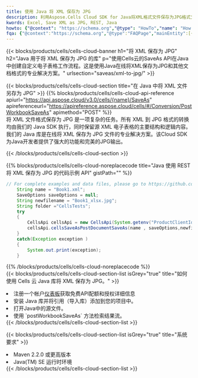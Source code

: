```yaml
---
title: 使用 Java 将 XML 保存为 JPG
description: 利用Aspose.Cells Cloud SDK for Java将XML格式文件保存为JPG格式文件。
kwords: Excel, Save XML as JPG, REST, Java
howto: {"@context": "https://schema.org","@type": "HowTo","name": "How to save XML as JPG using the Cells Cloud Java library.","description": "How to save XML as JPG using the Cells Cloud Java library.","image": {"@type": "ImageObject"},"url": "/java/saveas/xml-to-jpg/","step": [{ "@type": "HowToStep","name": "How to save XML as JPG using the Cells Cloud Java library. step 1", "image": {"@type": "ImageObject",},"url": "/java/saveas/xml-to-jpg/","text": "Register an account at <a href='https://dashboard.aspose.cloud/'>Dashboard</a> to get free API quota & authorization details",},{ "@type": "HowToStep","name": "How to save XML as JPG using the Cells Cloud Java library. step 1", "image": {"@type": "ImageObject",},"url": "/java/saveas/xml-to-jpg/","text": "Install Java library and add the reference (import the library) to your project.",},{ "@type": "HowToStep","name": "How to save XML as JPG using the Cells Cloud Java library. step 1", "image": {"@type": "ImageObject",},"url": "/java/saveas/xml-to-jpg/","text": "Open the source file in Java.",},{ "@type": "HowToStep","name": "How to save XML as JPG using the Cells Cloud Java library. step 1", "image": {"@type": "ImageObject",},"url": "/java/saveas/xml-to-jpg/","text": "Use the `postWorkbookSaveAs` method to retrieve the resulting stream.",}, ],"supply": {"@type": "HowToSupply","name": "document"},"tool": [{"@type": "HowToTool","name": "IntelliJ IDEA, Visual Studio Code, Eclipse"},{"@type": "HowToTool","name": "Aspose Cells"}],"totalTime": "PT6M"}
fqa: {"@context":"https://schema.org","@type":"FAQPage","mainEntity":[{"@type":"Question","name":"Why save file as other formats file in C# using REST API?","acceptedAnswer":{"@type":"Answer","text":"Documents are encoded in many ways, and some files may be incompatible with the software you use. To open and read such files, just save them as appropriate file formats.<br/><ol><li>Install .NET SDK and add the reference (import the library) to your project.</li><li>Open the source file in C# using REST API.</li><li>Call the PostWorkbookSaveAsRequest() method, passing an output filename with required extension.</li><li>Get the result of save as a separate file.</li></ol>"}},{"@type":"Question","name":"What file formats can I save as with your C# library?","acceptedAnswer":{"@type":"Answer","text":"We support a variety of file formats for conversion using .NET library, including XLSX, Excel, xls , PDF, CSV, HTML, Markdown, XML, PNG, JPG, TIFF, Json, TXT and many more."}},{"@type":"Question","name":"What is the maximum allowed file size for conversion using this .NET library?","acceptedAnswer":{"@type":"Answer","text":"There are no file size limits for format conversions using .NET library."}}]}
---
```

{{< blocks/products/cells/cells-cloud-banner h1="将 XML 保存为 JPG" h2="Java 用于将 XML 保存为 JPG 的库" p="使用Cells云的SaveAs API在Java中创建自定义电子表格工作流程。这是使用Java在线将XML保存为JPG和其他文档格式的专业解决方案。" urlsection="saveas/xml-to-jpg/" >}}

{{< blocks/products/cells/cells-cloud-section title="在 Java 中将 XML 文件另存为 JPG" >}}
{{% blocks/products/cells/cells-cloud-api-reference apiurl="https://api.aspose.cloud/v3.0/cells/{name}/SaveAs" apireferenceurl="https://apireference.aspose.cloud/cells/#/Conversion/PostWorkbookSaveAs" apimethod="POST" %}}
<br/>
将 XML 文件格式保存为 JPG 是一项复杂的任务。所有 XML 到 JPG 格式的转换均由我们的 Java SDK 执行，同时保留源 XML 电子表格的主要结构和逻辑内容。我们的 Java 库是在线将 XML 保存为 JPG 文件的专业解决方案。该Cloud SDK为Java开发者提供了强大的功能和完美的JPG输出。

{{< /blocks/products/cells/cells-cloud-section >}}

{{% blocks/products/cells/cells-cloud-noreplacecode title="Java 使用 REST 将 XML 保存为 JPG 的代码示例 API" gistPath="" %}}
  
```java
// For complete examples and data files, please go to https://github.com/aspose-cells-cloud/aspose-cells-cloud-java/
    String name = "Book1.xml";
    SaveOptions saveOptions = null;
    String newfilename = "Book1_xlsx.jpg";
    String folder ="CellsTests";
    try 
    {
        CellsApi cellsApi = new CellsApi(System.getenv("ProductClientId"), System.getenv("ProductClientSecret"));
        cellsApi.cellsSaveAsPostDocumentSaveAs(name , saveOptions,newfilename,false,false,folder,null,null,null,true);                       
    }
    catch(Exception exception )
    {
        System.out.print(exception);
    }
```
  
{{% /blocks/products/cells/cells-cloud-noreplacecode %}}
<br/>
{{< blocks/products/cells/cells-cloud-section-list isGrey="true" title="如何使用 Cells 云 Java 库将 XML 保存为 JPG。" >}}
<li>注册一个帐户<a href="https://dashboard.aspose.cloud/">仪表板</a>获取免费API配额和授权详细信息</li>
<li>安装 Java 库并将引用（导入库）添加到您的项目中。</li>
<li>打开Java中的源文件。</li>
<li>使用 `postWorkbookSaveAs` 方法检索结果流。</li>
{{< /blocks/products/cells/cells-cloud-section-list >}}

{{< blocks/products/cells/cells-cloud-section-list isGrey="true" title="系统要求" >}}
<li>Maven 2.2.0 或更高版本</li>
<li>Java(TM) SE 运行时环境</li>
{{< /blocks/products/cells/cells-cloud-section-list >}}
